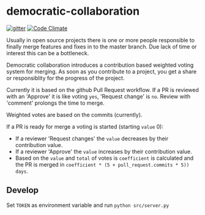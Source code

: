 # democratic-collaboration

[![gitter](https://badges.gitter.im/gitterHQ/gitter.png)](https://gitter.im/tooangel-democratic-collaboration/Lobby)
[![Code Climate](https://codeclimate.com/github/TooAngel/democratic-collaboration/badges/gpa.svg)](https://codeclimate.com/github/TooAngel/democratic-collaboration)

Usually in open source projects there is one or more people responsible to finally merge features and fixes in to the master branch. Due lack of time or interest this can be a bottleneck.

Democratic collaboration introduces a contribution based weighted voting system for merging. As soon as you contribute to a project, you get a share or responsiblity for the progress of the project.

Currently it is based on the github Pull Request workflow. If a PR is reviewed with an 'Approve' it is like voting `yes`, 'Request change' is `no`. Review with 'comment' prolongs the time to merge.

Weighted votes are based on the commits (currently).

If a PR is ready for merge a voting is started (starting `value` 0):
 - If a reviewer 'Request changes' the `value` decreases by their contribution value.
 - If a reviewer 'Approve' the `value` increases by their contribution value.
 - Based on the `value` and `total` of votes is `coefficient` is calculated and
   the PR is merged in `coefficient * (5 + pull_request.commits * 5)) days`.

## Develop

Set `TOKEN` as environment variable and run `python src/server.py`

